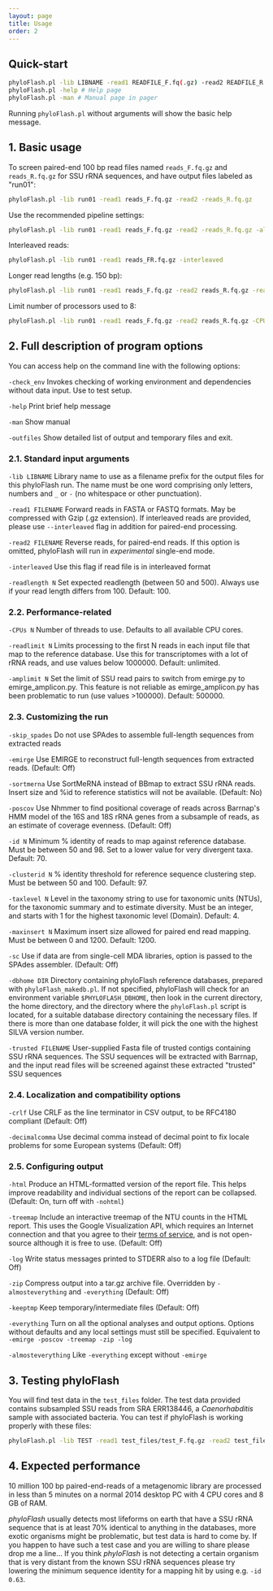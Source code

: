 ```yaml
---
layout: page
title: Usage
order: 2
---
```


## Quick-start

```bash
phyloFlash.pl -lib LIBNAME -read1 READFILE_F.fq(.gz) -read2 READFILE_R.fq(.gz) [options]
phyloFlash.pl -help # Help page
phyloFlash.pl -man # Manual page in pager
```

Running `phyloFlash.pl` without arguments will show the basic help message.


## 1. Basic usage

To screen paired-end 100 bp read files named `reads_F.fq.gz` and
`reads_R.fq.gz` for SSU rRNA sequences, and have output files labeled as
"run01":
```bash
phyloFlash.pl -lib run01 -read1 reads_F.fq.gz -read2 -reads_R.fq.gz
```

Use the recommended pipeline settings:
```bash
phyloFlash.pl -lib run01 -read1 reads_F.fq.gz -read2 -reads_R.fq.gz -almosteverything
```

Interleaved reads:
```bash
phyloFlash.pl -lib run01 -read1 reads_FR.fq.gz -interleaved
```

Longer read lengths (e.g. 150 bp):
```bash
phyloFlash.pl -lib run01 -read1 reads_F.fq.gz -read2 reads_R.fq.gz -readlength 150
```

Limit number of processors used to 8:
```bash
phyloFlash.pl -lib run01 -read1 reads_F.fq.gz -read2 reads_R.fq.gz -CPUs 8
```


## 2. Full description of program options

You can access help on the command line with the following options:

`-check_env` Invokes checking of working environment and dependencies without
data input. Use to test setup.

`-help` Print brief help message

`-man` Show manual

`-outfiles` Show detailed list of output and temporary files and exit.


### 2.1. Standard input arguments

`-lib LIBNAME` Library name to use as a filename prefix for the output files
for this phyloFlash run. The name must be one word comprising only letters,
numbers and `_` or `-` (no whitespace or other punctuation).

`-read1 FILENAME` Forward reads in FASTA or FASTQ formats. May be compressed
with Gzip (.gz extension). If interleaved reads are provided, please use
`--interleaved` flag in addition for paired-end processing.

`-read2 FILENAME` Reverse reads, for paired-end reads. If this option is
omitted, phyloFlash will run in *experimental* single-end mode.

`-interleaved` Use this flag if read file is in interleaved format

`-readlength N` Set expected readlength (between 50 and 500). Always use if
your read length differs from 100. Default: 100.


### 2.2. Performance-related

`-CPUs N` Number of threads to use. Defaults to all available CPU cores.

`-readlimit N` Limits processing to the first N reads in each input file that
map to the reference database. Use this for transcriptomes with a lot of rRNA
reads, and use values below 1000000. Default: unlimited.

`-amplimit N` Set the limit of SSU read pairs to switch from emirge.py to
emirge_amplicon.py. This feature is not reliable as emirge_amplicon.py has been
problematic to run (use values >100000). Default: 500000.


### 2.3. Customizing the run

`-skip_spades` Do not use SPAdes to assemble full-length sequences from
extracted reads

`-emirge` Use EMIRGE to reconstruct full-length sequences from extracted reads.
(Default: Off)

`-sortmerna` Use SortMeRNA instead of BBmap to extract SSU rRNA reads. Insert
size and %id to reference statistics will not be available. (Default: No)

`-poscov` Use Nhmmer to find positional coverage of reads across Barrnap's HMM
model of the 16S and 18S rRNA genes from a subsample of reads, as an estimate
of coverage evenness. (Default: Off)

`-id N` Minimum % identity of reads to map against reference database. Must be
between 50 and 98. Set to a lower value for very divergent taxa. Default: 70.

`-clusterid N` % identity threshold for reference sequence clustering step.
Must be between 50 and 100. Default: 97.

`-taxlevel N` Level in the taxonomy string to use for taxonomic units (NTUs),
for the taxonomic summary and to estimate diversity. Must be an integer, and
starts with 1 for the highest taxonomic level (Domain). Default: 4.

`-maxinsert N` Maximum insert size allowed for paired end read mapping. Must be
between 0 and 1200. Default: 1200.

`-sc` Use if data are from single-cell MDA libraries, option is passed to the
SPAdes assembler. (Default: Off)

`-dbhome DIR` Directory containing phyloFlash reference databases, prepared
with `phyloFlash_makedb.pl`. If not specified, phyloFlash will check for an
environment variable `$PHYLOFLASH_DBHOME`, then look in the current directory,
the home directory, and the directory where the `phyloFlash.pl` script is
located, for a suitable database directory containing the necessary files. If
there is more than one database folder, it will pick the one with the highest
SILVA version number.

`-trusted FILENAME` User-supplied Fasta file of trusted contigs containing SSU
rRNA sequences. The SSU sequences will be extracted with Barrnap, and the input
read files will be screened against these extracted "trusted" SSU sequences


### 2.4. Localization and compatibility options

`-crlf` Use CRLF as the line terminator in CSV output, to be RFC4180 compliant
(Default: Off)

`-decimalcomma` Use decimal comma instead of decimal point to fix locale
problems for some European systems (Default: Off)


### 2.5. Configuring output

`-html` Produce an HTML-formatted version of the report file. This helps
improve readability and individual sections of the report can be collapsed.
(Default: On, turn off with `-nohtml`)

`-treemap` Include an interactive treemap of the NTU counts in the HTML report.
This uses the Google Visualization API, which requires an Internet connection
and that you agree to their [terms of
service](https://developers.google.com/chart/terms), and is not open-source
although it is free to use. (Default: Off)

`-log` Write status messages printed to STDERR also to a log file (Default:
Off)

`-zip` Compress output into a tar.gz archive file. Overridden by
`-almosteverything`  and `-everything` (Default: Off)

`-keeptmp` Keep temporary/intermediate files (Default: Off)

`-everything` Turn on all the optional analyses and output options. Options
without defaults and any local settings must still be specified. Equivalent to
`-emirge -poscov -treemap -zip -log`

`-almosteverything` Like `-everything` except without `-emirge`


## 3. Testing phyloFlash

You will find test data in the `test_files` folder. The test data provided
contains subsampled SSU reads from SRA ERR138446, a *Caenorhabditis* sample
with associated bacteria. You can test if phyloFlash is working properly with
these files:

```bash
phyloFlash.pl -lib TEST -read1 test_files/test_F.fq.gz -read2 test_files/test_R.fq.gz
```


## 4. Expected performance

10 million 100 bp paired-end-reads of a metagenomic library are processed in
less than 5 minutes on a normal 2014 desktop PC with 4 CPU cores and 8 GB of
RAM.

*phyloFlash* usually detects most lifeforms on earth that have a SSU rRNA
sequence that is at least 70% identical to anything in the databases, more
exotic organisms might be problematic, but test data is hard to come by. If you
happen to have such a test case and you are willing to share please drop me a
line... If you think *phyloFlash* is not detecting a certain organism that is
very distant from the known SSU rRNA sequences please try lowering the minimum
sequence identity for a mapping hit by using e.g. `-id 0.63`.
